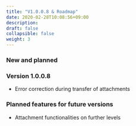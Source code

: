 ```yaml
---
title: "V1.0.0.8 & Roadmap"
date: 2020-02-28T10:08:56+09:00
description: 
draft: false
collapsible: false
weight: 3
---
```

### New and planned

### Version 1.0.0.8
- Error correction during transfer of attachments

### Planned features for future versions
- Attachment functionalities on further levels

